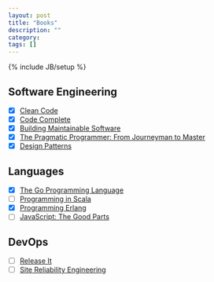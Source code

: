 ```yaml
---
layout: post
title: "Books"
description: ""
category:
tags: []
---
```

{% include JB/setup %}

## Software Engineering

* [x] [Clean Code](http://www.amazon.com/Clean-Code-Handbook-Software-Craftsmanship/dp/0132350882)
* [x] [Code Complete](http://www.amazon.com/Code-Complete-Practical-Handbook-Construction/dp/0735619670)
* [x] [Building Maintainable Software](https://www.sig.eu/en/building-maintainable-software/)
* [x] [The Pragmatic Programmer: From Journeyman to Master](http://www.amazon.com/The-Pragmatic-Programmer-Journeyman-Master/dp/020161622X)
* [x] [Design Patterns](http://www.amazon.com/Design-Patterns-Elements-Reusable-Object-Oriented/dp/0201633612)

## Languages

* [x] [The Go Programming Language](http://www.gopl.io/)
* [ ] [Programming in Scala](http://www.artima.com/pins1ed/)
* [x] [Programming Erlang](https://pragprog.com/book/jaerlang2/programming-erlang)
* [ ] [JavaScript: The Good Parts](http://www.amazon.com/exec/obidos/ASIN/0596517742/wrrrldwideweb)

## DevOps

* [ ] [Release It](https://pragprog.com/book/mnee/release-it)
* [ ] [Site Reliability Engineering](https://landing.google.com/sre/)
